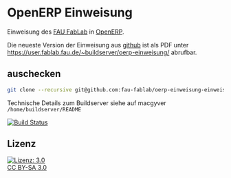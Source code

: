 OpenERP Einweisung
=====================

Einweisung des [FAU FabLab](https://fablab.fau.de) in [OpenERP](https://fablab.fau.de/tool/openerp-einweisung).

Die neueste Version der Einweisung aus [github](https://github.com/fau-fablab/oerp-einweisung) ist als PDF unter https://user.fablab.fau.de/~buildserver/oerp-einweisung/ abrufbar.

auschecken
----------

```bash
git clone --recursive git@github.com:fau-fablab/oerp-einweisung-einweisung.git
```

Technische Details zum Buildserver siehe auf macgyver `/home/buildserver/README`

[![Build Status](https://user.fablab.fau.de/~buildserver/oerp-einweisung-einweisung/status.svg)](https://user.fablab.fau.de/~buildserver/oerp-einweisung-einweisung/)

Lizenz
------

[![Lizenz: 3.0](https://licensebuttons.net/l/by-sa/3.0/de/88x31.png)</br>CC BY-SA 3.0](https://creativecommons.org/licenses/by-sa/3.0/)
